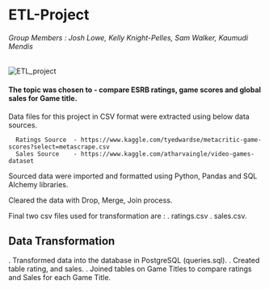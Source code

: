 # ETL-Project
###### Group Members : Josh Lowe, Kelly Knight-Pelles, Sam Walker, Kaumudi Mendis

![ETL_project](https://user-images.githubusercontent.com/91336624/152759737-750f4d66-642b-4273-b4d5-8544cbf0c054.png)

#### The topic was chosen to - compare ESRB ratings, game scores and global sales for Game title. 

Data files for this project in CSV format were extracted using below data sources. 

      Ratings Source  - https://www.kaggle.com/tyedwardse/metacritic-game-scores?select=metascrape.csv
      Sales Source    - https://www.kaggle.com/atharvaingle/video-games-dataset



Sourced data were imported and formatted using Python, Pandas and SQL Alchemy libraries.

Cleared the data with Drop, Merge, Join process. 

Final two csv files used for transformation are : 
      .     ratings.csv 
      .     sales.csv.

## Data Transformation


. Transformed data into the database in PostgreSQL (queries.sql).
. Created table rating, and sales.
. Joined tables on Game Titles to compare ratings and Sales for each Game Title. 





